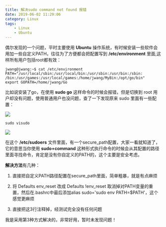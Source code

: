 ```yaml
---
title: 解决sudo command not found 报错
date: 2019-06-02 11:29:06
category: Linux
tags: 
    - Linux
    - Ubuntu
---
```


偶尔发现的一个问题，平时主要使用 **Ubuntu** 操作系统，有时候安装一些软件会用加一些自定义PATH，往往为了方便都会把配置写到  **/etc/environment** 里面,这样所有用户包括root都有效：
```
jwang@jwang:~$ cat /etc/environment 
PATH="/usr/local/sbin:/usr/local/bin:/usr/sbin:/usr/bin:/sbin:
/bin:/usr/games:/usr/local/games:/home/jwang/MyBin:/opt/go/bin"
export GOPATH=/home/jwang/Go
```

<!--more-->

比如说安装了go，在使用 **sudo go** 这样命令的时候会报错，但是切换到 root 用户却没有问题，使用普通用户也没问题，查了一下发现原来 sudo 里面有一些配置：

<img src="/images/old/3571187-2c5fdea0a1fd3101.png" />

```
sudo visudo
```
<img src="/images/old/3571187-319d779b9cae7fc2.png" />

在这个 **/etc/sudoers** 文件里面，有一个secure_path配置，大家一看就知道了，它的意思当你使用 **sudo+command** 这种形式执行命令的时候会从其配置的路径里面寻找命令，肯定是没有你自定义的PATH的，这个主要是安全考虑。

**解决方法**有几种：
1. 直接把自定义PATH路径配置在secure_path里面，简单粗暴，就是有点麻烦

2. 将 Defaults env_reset 改成 Defaults !env_reset 取消掉对PATH变量的重置，然后在.bashrc中最后添加alias sudo='sudo env PATH=$PATH'，这个感觉更麻烦

3. 直接把这3行注释掉，经测试完全没有任何问题

我是采用第3种方式解决的，非常好用，暂时未发现问题！
